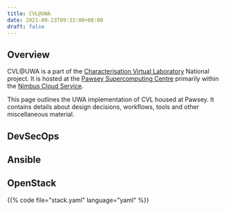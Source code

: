 ```yaml
---
title: CVL@UWA
date: 2021-09-23T09:33:00+08:00
draft: false
---
```


## Overview

CVL@UWA is a part of the [Characterisation Virtual Laboratory](https://www.cvl.org.au/) National project. It is hosted at the [Pawsey Supercomputing Centre](https://pawsey.org.au/) primarily within the [Nimbus Cloud Service](https://pawsey.org.au/systems/nimbus-cloud-service/).

This page outlines the UWA implementation of CVL housed at Pawsey. It contains details about design decisions, workflows, tools and other miscellaneous material.

## DevSecOps

## Ansible

## OpenStack

{{% code file="stack.yaml" language="yaml" %}}
